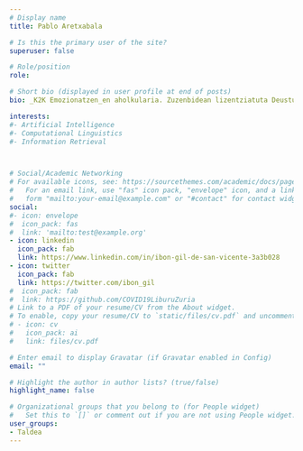 ```yaml
---
# Display name
title: Pablo Aretxabala

# Is this the primary user of the site?
superuser: false

# Role/position
role: 

# Short bio (displayed in user profile at end of posts)
bio: _K2K Emozionatzen_en aholkularia. Zuzenbidean lizentziatuta Deustuko Unibertsitatean eta MBA EHUn. COVID-19 pandemiaren aurrean, enpresen _nerfuture_ manifestuaren sustatzailea.

interests:
#- Artificial Intelligence
#- Computational Linguistics
#- Information Retrieval



# Social/Academic Networking
# For available icons, see: https://sourcethemes.com/academic/docs/page-builder/#icons
#   For an email link, use "fas" icon pack, "envelope" icon, and a link in the
#   form "mailto:your-email@example.com" or "#contact" for contact widget.
social:
#- icon: envelope
#  icon_pack: fas
#  link: 'mailto:test@example.org'
- icon: linkedin
  icon_pack: fab
  link: https://www.linkedin.com/in/ibon-gil-de-san-vicente-3a3b028
- icon: twitter
  icon_pack: fab
  link: https://twitter.com/ibon_gil
#  icon_pack: fab
#  link: https://github.com/COVID19LiburuZuria
# Link to a PDF of your resume/CV from the About widget.
# To enable, copy your resume/CV to `static/files/cv.pdf` and uncomment the lines below.
# - icon: cv
#   icon_pack: ai
#   link: files/cv.pdf

# Enter email to display Gravatar (if Gravatar enabled in Config)
email: ""

# Highlight the author in author lists? (true/false)
highlight_name: false

# Organizational groups that you belong to (for People widget)
#   Set this to `[]` or comment out if you are not using People widget.
user_groups:
- Taldea
---
```


